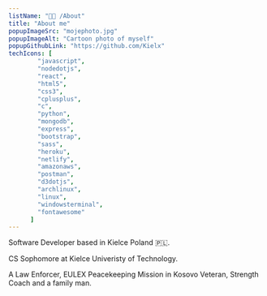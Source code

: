 ```yaml
---
listName: "👨‍💻 /About"
title: "About me"
popupImageSrc: "mojephoto.jpg"
popupImageAlt: "Cartoon photo of myself"
popupGithubLink: "https://github.com/Kielx"
techIcons: [
        "javascript",
        "nodedotjs",
        "react", 
        "html5",
        "css3",
        "cplusplus", 
        "c",
        "python",
        "mongodb",
        "express",
        "bootstrap", 
        "sass",
        "heroku",
        "netlify",
        "amazonaws",
        "postman",
        "d3dotjs", 
        "archlinux",
        "linux",
        "windowsterminal",
        "fontawesome"
      ]
---
```


Software Developer based in Kielce Poland 🇵🇱.

CS Sophomore at Kielce Univeristy of Technology.

A Law Enforcer, EULEX Peacekeeping Mission in Kosovo Veteran, Strength Coach and a family man.

